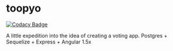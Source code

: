 # toopyo

[![Codacy Badge](https://api.codacy.com/project/badge/Grade/0e4e35f8a8484996b90520ca90482f13)](https://www.codacy.com/app/mooniker/toopyo?utm_source=github.com&utm_medium=referral&utm_content=mooniker/toopyo&utm_campaign=badger)

A little expedition into the idea of creating a voting app. Postgres + Sequelize + Express + Angular 1.5x
